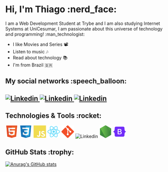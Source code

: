 
<h1>
Hi, I'm Thiago :nerd_face:</h1>
<p>I am a Web Development Student at Trybe and I am also studying Internet Systems at UniCesumar, I am passionate about this universe of technology and programming! :man_technologist:</p>

- I like Movies and Series :film_projector:
- Listen to music :notes:
- Read about technology :books:
- I'm from Brazil :brazil:



<!--Redes Sociais-->
<h2>My social networks :speech_balloon:<h2/>
<a href="https://www.linkedin.com/in/tfeliperibeiro/">
    <img src="https://www.flaticon.com/svg/vstatic/svg/1409/1409945.svg?token=exp=1612635738~hmac=2cc205ab4c05109cf98d8303530d3a2f" alt="Linkedin" width="40" height="40">
</a>
<a href="https://www.instagram.com/tfeliperibeiro">
    <img src="https://www.flaticon.com/svg/vstatic/svg/2111/2111463.svg?token=exp=1612635783~hmac=1d77772e5c1b35e2fd1400659a17e8ee" alt="Linkedin" width="40" height="40">
</a>
<a href="https://twitter.com/tfeliperibeiro">
    <img src="https://www.flaticon.com/svg/vstatic/svg/1409/1409937.svg?token=exp=1612635892~hmac=d178408a6079ce06431ef86aa5c1af9c" alt="Linkedin" width="40" height="40">
</a>

  <!--Stacks-->
<h2>Technologies & Tools :rocket:</h2>
 
 <div>
  <img src="https://raw.githubusercontent.com/devicons/devicon/master/icons/html5/html5-original.svg" alt="Linkedin" width="40" height="40">
  <img src="https://raw.githubusercontent.com/devicons/devicon/master/icons/css3/css3-original.svg" alt="Linkedin" width="40" height="40">
  <img src="https://raw.githubusercontent.com/devicons/devicon/master/icons/javascript/javascript-plain.svg" alt="Linkedin" width="40" height="40">
  <img src="https://raw.githubusercontent.com/devicons/devicon/master/icons/react/react-original.svg" alt="Linkedin" width="40" height="40">
  <img src="https://raw.githubusercontent.com/devicons/devicon/master/icons/git/git-original.svg" alt="Linkedin" width="40" height="40">
  <img src="https://www.flaticon.com/svg/vstatic/svg/733/733553.svg?token=exp=1612636781~hmac=937fac76f0d03264f768f5803530a651" alt="Linkedin" width="40" height="40">
  <img src="https://raw.githubusercontent.com/devicons/devicon/master/icons/nodejs/nodejs-original.svg" alt="Linkedin" width="40" height="40">
  <img src="https://raw.githubusercontent.com/devicons/devicon/master/icons/bootstrap/bootstrap-plain.svg" alt="Linkedin" width="40" height="40">
</div>

  <!--Status GitHub-->
<h2>GitHub Stats :trophy:</h2>

[![Anurag's GitHub stats](https://github-readme-stats.vercel.app/api?username=tfeliperibeiro&theme=midnight-purple)](https://github.com/tfeliperibeiro/github-readme-stats)
